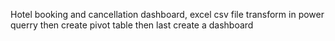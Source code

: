 Hotel booking and cancellation dashboard,
excel csv file transform in power querry then create pivot table then
last create a dashboard
